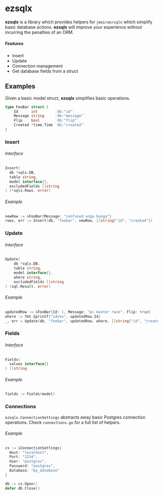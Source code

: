 # ezsqlx

**ezsqlx** is a library which provides helpers for `jmoiron/sqlx` which simplify basic database actions. **ezsqlx** will improve your experience without incurring the penalties of an ORM.

##### Features

* Insert
* Update
* Connection management
* Get database fields from a struct

## Examples

Given a basic model struct, **ezsqlx** simplifies basic operations.

```go
type FooBar struct {
	Id      int        `db:"id"`
	Message string     `db:"message"`
	Flip    bool       `db:"flip"`
	Created *time.Time `db:"created"`
}
```

### Insert

###### Interface
```go
Insert(
  db *sqlx.DB,
  table string,
  model interface{},
  excludedFields []string
) (*sqlx.Rows, error)
```

###### Example
```go
newRow := &FooBar{Message: "confused unga bunga"}
rows, err := Insert(db, "foobar", newRow, []string{"id", "created"})
```

### Update

###### Interface
```go
Update(
 	db *sqlx.DB,
 	table string,
 	model interface{},
 	where string,
 	excludedFields []string
) (sql.Result, error) 
```

###### Example
```go
updatedRow := &FooBar{Id: 1, Message: "pc master race", Flip: true}
where := fmt.Sprintf("id=%v", updatedRow.Id)
_, err = Update(db, "foobar", updatedRow, where, []string{"id", "created"})
```

### Fields

###### Interface
```go
Fields(
  values interface{}
) []string
```

###### Example
```go
fields := Fields(model)
```

### Connections

`ezsqlx.ConnectionSettings` abstracts away basic Postgres connection operations. Check `connections.go` for a full list of helpers.

###### Example
```go
cs := &ConnectionSettings{
  Host: "localhost",
  Port: "1234",
  User: "postgres",
  Password: "postgres",
  Database: "my_database"
}

db := cs.Open()
defer db.Close()
```